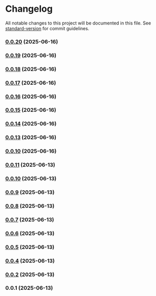 # Changelog

All notable changes to this project will be documented in this file. See [standard-version](https://github.com/conventional-changelog/standard-version) for commit guidelines.

### [0.0.20](https://github.com/Dzsidzsi/R3FTest2/compare/v0.0.19...v0.0.20) (2025-06-16)

### [0.0.19](https://github.com/Dzsidzsi/R3FTest2/compare/v0.0.18...v0.0.19) (2025-06-16)

### [0.0.18](https://github.com/Dzsidzsi/R3FTest2/compare/v0.0.17...v0.0.18) (2025-06-16)

### [0.0.17](https://github.com/Dzsidzsi/R3FTest2/compare/v0.0.16...v0.0.17) (2025-06-16)

### [0.0.16](https://github.com/Dzsidzsi/R3FTest2/compare/v0.0.15...v0.0.16) (2025-06-16)

### [0.0.15](https://github.com/Dzsidzsi/R3FTest2/compare/v0.0.14...v0.0.15) (2025-06-16)

### [0.0.14](https://github.com/Dzsidzsi/R3FTest2/compare/v0.0.13...v0.0.14) (2025-06-16)

### [0.0.13](https://github.com/Dzsidzsi/R3FTest2/compare/v0.0.11...v0.0.13) (2025-06-16)

### [0.0.10](https://github.com/Dzsidzsi/R3FTest2/compare/v0.0.11...v0.0.10) (2025-06-16)

### [0.0.11](https://github.com/Dzsidzsi/R3FTest2/compare/v0.0.10...v0.0.11) (2025-06-13)

### [0.0.10](https://github.com/Dzsidzsi/R3FTest2/compare/v0.0.9...v0.0.10) (2025-06-13)

### [0.0.9](https://github.com/Dzsidzsi/R3FTest2/compare/v0.0.8...v0.0.9) (2025-06-13)

### [0.0.8](https://github.com/Dzsidzsi/R3FTest2/compare/v0.0.7...v0.0.8) (2025-06-13)

### [0.0.7](https://github.com/Dzsidzsi/R3FTest2/compare/v0.0.6...v0.0.7) (2025-06-13)

### [0.0.6](https://github.com/Dzsidzsi/R3FTest2/compare/v0.0.5...v0.0.6) (2025-06-13)

### [0.0.5](https://github.com/Dzsidzsi/R3FTest2/compare/v0.0.4...v0.0.5) (2025-06-13)

### [0.0.4](https://github.com/Dzsidzsi/R3FTest2/compare/v0.0.2...v0.0.4) (2025-06-13)

### [0.0.2](https://github.com/Dzsidzsi/R3FTest2/compare/v0.0.1...v0.0.2) (2025-06-13)

### 0.0.1 (2025-06-13)
